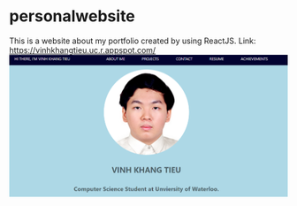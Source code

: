 # personalwebsite
This is a website about my portfolio created by using ReactJS.
Link: https://vinhkhangtieu.uc.r.appspot.com/
![Screenshot](screenshot.PNG)

